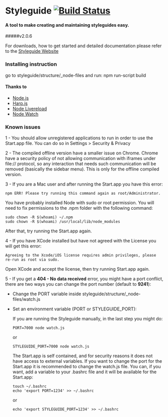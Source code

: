 # Styleguide [![Build Status](https://travis-ci.org/hugeinc/styleguide.svg?branch=master)](https://travis-ci.org/hugeinc/styleguide)
#### A tool to make creating and maintaining styleguides easy.
#####v2.0.6

For downloads, how to get started and detailed documentation please refer to the [Styleguide Website](http://hugeinc.github.io/styleguide/)

### Installing instruction
go to styleguide/structure/_node-files and run: npm run-script build

#### Thanks to
- [Node.js](http://nodejs.org)
- [Harp.js](http://harpjs.com)
- [Node Livereload](https://www.npmjs.com/package/livereload)
- [Node Watch](https://www.npmjs.com/package/watch)

### Known issues
1 - You should allow unregistered applications to run in order to use the Start.app file. You can do so in Settings > Security & Privacy

2 - The compiled offline version have a smaller issue on Chrome. Chrome have a security policy of not allowing communication with iframes under file:// protocol, so any interaction that needs such communication will be removed (basically the sidebar menu). This is only for the offline compiled version.

3 - If you are a Mac user and after running the Start.app you have this error:

```
npm ERR! Please try running this command again as root/Administrator.
```
You have probably installed Node with sudo or root permission. You will need to fix permissions to the .npm folder with the following command:

```
sudo chown -R $(whoami) ~/.npm
sudo chown -R $(whoami) /usr/local/lib/node_modules
```

After that, try running the Start.app again.

4 - If you have XCode installed but have not agreed with the License you will get this error:
```
Agreeing to the Xcode/iOS license requires admin privileges, please re-run as root via sudo.
```
Open XCode and accept the license, then try running Start.app again.

5 - If you get a **404 - No data received** error, you might have a port conflict, there are two ways you can change the port number (default to **9241**):
- Change the PORT variable inside styleguide/structure/_node-files/watch.js
- Set an environment variable (PORT or STYLEGUIDE_PORT):

    If you are running the Styleguide manually, in the last step you might do:

    ```
    PORT=7000 node watch.js
    ```
    or
    ```
    STYLEGUIDE_PORT=7000 node watch.js
    ```
    The Start.app is self contained, and for security reasons it does not have access to external variables.
    If you want to change the port for the Start.app it is recommended to change the watch.js file.
    You can, if you want, add a variable to your .bashrc file and it will be available for the Start.app:
    ```
    touch ~/.bashrc
    echo 'export PORT=1234' >> ~/.bashrc
    ```
    or
    ```
    echo 'export STYLEGUIDE_PORT=1234' >> ~/.bashrc
    ```
